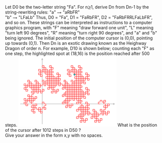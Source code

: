   Let D0 be the two-letter string &quot;Fa&quot;.  For n<img src='images/symbol_ge.gif' width='10' height='12' alt='&ge;' border='0' style='vertical-align:middle;' />1, derive Dn from Dn-1 by the string-rewriting rules:    &quot;a&quot; <img src='images/symbol_maps.gif' width='15' height='7' alt='&rarr;' border='0' style='vertical-align:middle;' /> &quot;aRbFR&quot;<br />  &quot;b&quot; <img src='images/symbol_maps.gif' width='15' height='7' alt='&rarr;' border='0' style='vertical-align:middle;' /> &quot;LFaLb&quot;    Thus, D0 = &quot;Fa&quot;, D1 = &quot;FaRbFR&quot;, D2 = &quot;FaRbFRRLFaLbFR&quot;, and so on.    These strings can be interpreted as instructions to a computer graphics program, with &quot;F&quot; meaning &quot;draw forward one unit&quot;, &quot;L&quot; meaning &quot;turn left 90 degrees&quot;, &quot;R&quot; meaning &quot;turn right 90 degrees&quot;, and &quot;a&quot; and &quot;b&quot; being ignored.  The initial position of the computer cursor is (0,0), pointing up towards (0,1).    Then Dn is an exotic drawing known as the Heighway Dragon of order n.  For example, D10 is shown below; counting each &quot;F&quot; as one step, the highlighted spot at (18,16) is the position reached after 500 steps.      <img src="project/images/p_220.gif" alt="" />    What is the position of the cursor after 1012 steps in D50 ?<br />  Give your answer in the form x,y with no spaces.    
